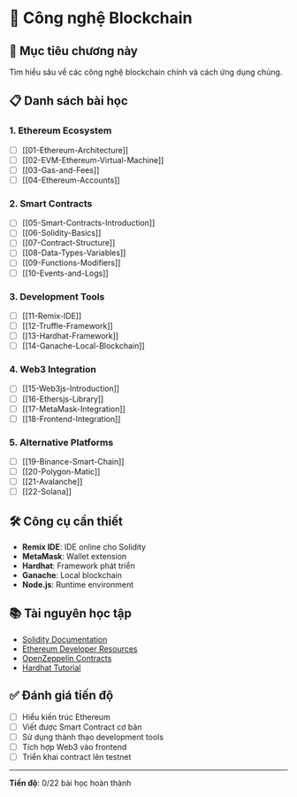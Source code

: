 # 🔧 Công nghệ Blockchain

## 🎯 Mục tiêu chương này

Tìm hiểu sâu về các công nghệ blockchain chính và cách ứng dụng chúng.

## 📋 Danh sách bài học

### 1. Ethereum Ecosystem
- [ ] [[01-Ethereum-Architecture]]
- [ ] [[02-EVM-Ethereum-Virtual-Machine]]
- [ ] [[03-Gas-and-Fees]]
- [ ] [[04-Ethereum-Accounts]]

### 2. Smart Contracts
- [ ] [[05-Smart-Contracts-Introduction]]
- [ ] [[06-Solidity-Basics]]
- [ ] [[07-Contract-Structure]]
- [ ] [[08-Data-Types-Variables]]
- [ ] [[09-Functions-Modifiers]]
- [ ] [[10-Events-and-Logs]]

### 3. Development Tools
- [ ] [[11-Remix-IDE]]
- [ ] [[12-Truffle-Framework]]
- [ ] [[13-Hardhat-Framework]]
- [ ] [[14-Ganache-Local-Blockchain]]

### 4. Web3 Integration
- [ ] [[15-Web3js-Introduction]]
- [ ] [[16-Ethersjs-Library]]
- [ ] [[17-MetaMask-Integration]]
- [ ] [[18-Frontend-Integration]]

### 5. Alternative Platforms
- [ ] [[19-Binance-Smart-Chain]]
- [ ] [[20-Polygon-Matic]]
- [ ] [[21-Avalanche]]
- [ ] [[22-Solana]]

## 🛠️ Công cụ cần thiết

- **Remix IDE**: IDE online cho Solidity
- **MetaMask**: Wallet extension
- **Hardhat**: Framework phát triển
- **Ganache**: Local blockchain
- **Node.js**: Runtime environment

## 📚 Tài nguyên học tập

- [Solidity Documentation](https://docs.soliditylang.org/)
- [Ethereum Developer Resources](https://ethereum.org/en/developers/)
- [OpenZeppelin Contracts](https://openzeppelin.com/contracts/)
- [Hardhat Tutorial](https://hardhat.org/tutorial/)

## ✅ Đánh giá tiến độ

- [ ] Hiểu kiến trúc Ethereum
- [ ] Viết được Smart Contract cơ bản
- [ ] Sử dụng thành thạo development tools
- [ ] Tích hợp Web3 vào frontend
- [ ] Triển khai contract lên testnet

---

**Tiến độ**: 0/22 bài học hoàn thành 